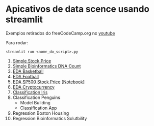 # Apicativos de data scence usando streamlit

Exemplos retirados do freeCodeCamp.org no [youtube](https://www.youtube.com/watch?v=JwSS70SZdyM&feature=youtu.be)

Para rodar:

`streamlit run <nome_do_script>.py`

1. [Simple Stock Price](https://github.com/caiosainvallio/app_data_science/blob/main/myapp.py)
2. [Simple Bioinformatics DNA Count](https://github.com/caiosainvallio/app_data_science/blob/main/dna-app.py)
3. [EDA Basketball](https://github.com/caiosainvallio/app_data_science/blob/main/basketball_app.py)
4. [EDA Football](https://github.com/caiosainvallio/app_data_science/blob/main/football_app.py)
5. [EDA SP500 Stock Price](https://github.com/caiosainvallio/app_data_science/blob/main/sp500-app.py) [[Notebook](https://github.com/caiosainvallio/app_data_science/blob/main/S%25P500.ipynb)]
6. [EDA Cryptocurrency](https://github.com/caiosainvallio/app_data_science/blob/main/crypto-price-app.py)
7. [Classification Iris](https://github.com/caiosainvallio/app_data_science/blob/main/iris-ml-app.py)
8. Classification Penguins  
    * Model Building  
    * Classification App
9. Regression Boston Housing
10. Regression Bioinformatics Solutbility
